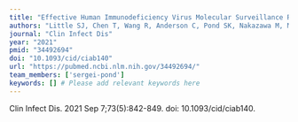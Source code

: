 ```yaml
---
title: "Effective Human Immunodeficiency Virus Molecular Surveillance Requires Identification of Incident Cases of Infection"
authors: "Little SJ, Chen T, Wang R, Anderson C, Pond SK, Nakazawa M, Mathews WC, DeGruttola V, Smith DM."
journal: "Clin Infect Dis"
year: "2021"
pmid: "34492694"
doi: "10.1093/cid/ciab140"
url: "https://pubmed.ncbi.nlm.nih.gov/34492694/"
team_members: ['sergei-pond']
keywords: [] # Please add relevant keywords here
---
```

Clin Infect Dis. 2021 Sep 7;73(5):842-849. doi: 10.1093/cid/ciab140.